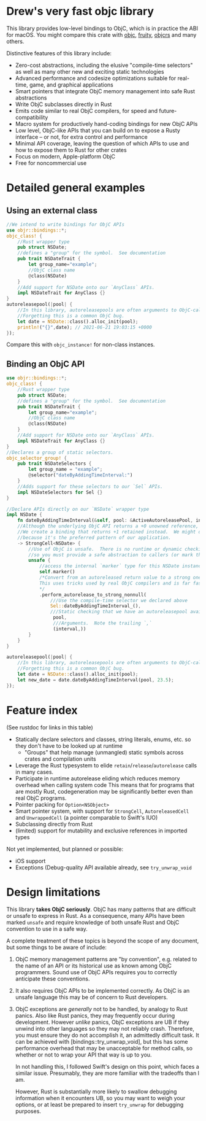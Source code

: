 # Drew's very fast objc library
This library provides low-level bindings to ObjC, which is in practice the ABI for macOS.  You might compare
this crate with [objc](https://crates.io/crates/objc), [fruity](https://docs.rs/fruity/0.2.0/fruity/), [objcrs](https://crates.io/crates/objrs)
and many others.

Distinctive features of this library include:
* Zero-cost abstractions, including the elusive "compile-time selectors" as well as many other new and exciting static technologies
* Advanced performance and codesize optimizations suitable for real-time, game, and graphical applications
* Smart pointers that integrate ObjC memory management into safe Rust abstractions
* Write ObjC subclasses directly in Rust
* Emits code similar to real ObjC compilers, for speed and future-compatibility
* Macro system for productively hand-coding bindings for new ObjC APIs
* Low level, ObjC-like APIs that you can build on to expose a Rusty interface – or not, for extra control and performance
* Minimal API coverage, leaving the question of which APIs to use and how to expose them to Rust for other crates
* Focus on modern, Apple-platform ObjC
* Free for noncommercial use

# Detailed general examples

## Using an external class

```rust
//We intend to write bindings for ObjC APIs
use objr::bindings::*;
objc_class! {
	//Rust wrapper type
	pub struct NSDate;
	//defines a "group" for the symbol.  See documentation
	pub trait NSDateTrait {
		let group_name="example";
		//ObjC class name
		@class(NSDate)
	}
	//Add support for NSDate onto our `AnyClass` APIs.
	impl NSDateTrait for AnyClass {}
}
autoreleasepool(|pool| {
	//In this library, autoreleasepools are often arguments to ObjC-calling APIs, providing compile-time guarantees you created one.
	//Forgetting this is a common ObjC bug.
	let date = NSDate::class().alloc_init(pool);
	println!("{}",date); // 2021-06-21 19:03:15 +0000
});
```

Compare this with  `objc_instance!` for non-class instances.

## Binding an ObjC API

```rust
use objr::bindings::*;
objc_class! {
	//Rust wrapper type
	pub struct NSDate;
	//defines a "group" for the symbol.  See documentation
	pub trait NSDateTrait {
		let group_name="example";
		//ObjC class name
		@class(NSDate)
	}
	//Add support for NSDate onto our `AnyClass` APIs.
	impl NSDateTrait for AnyClass {}
}
//Declares a group of static selectors.
objc_selector_group! {
	pub trait NSDateSelectors {
		let group_name = "example";
		@selector("dateByAddingTimeInterval:")
	}
	//Adds support for these selectors to our `Sel` APIs.
	impl NSDateSelectors for Sel {}
}

//Declare APIs directly on our `NSDate` wrapper type
impl NSDate {
	fn dateByAddingTimeInterval(&self, pool: &ActiveAutoreleasePool, interval: f64)
	//Although the underlying ObjC API returns a +0 unowned reference,
	//We create a binding that returns +1 retained instead.  We might do this
	//because it's the preferred pattern of our application.
	-> StrongCell<NSDate> {
		//Use of ObjC is unsafe.  There is no runtime or dynamic checking of your work here,
		//so you must provide a safe abstraction to callers (or mark the enclosing function unsafe).
		unsafe {
			//access the internal `marker` type for this NSDate instance
			self.marker()
			/*Convert from an autoreleased return value to a strong one.
			This uses tricks used by real ObjC compilers and is far faster than calling `retain` yourself.
			*/
			.perform_autorelease_to_strong_nonnull(
				///Use the compile-time selector we declared above
				Sel::dateByAddingTimeInterval_(),
				///Static checking that we have an autoreleasepool available
				 pool,
				 ///Arguments.  Note the trailing `,`
				 (interval,))
		}
	}
}

autoreleasepool(|pool| {
	//In this library, autoreleasepools are often arguments to ObjC-calling APIs, providing compile-time guarantees you created one.
	//Forgetting this is a common ObjC bug.
	let date = NSDate::class().alloc_init(pool);
	let new_date = date.dateByAddingTimeInterval(pool, 23.5);
});
```


# Feature index

(See rustdoc for links in this table)

* Statically declare selectors and classes, string literals, enums, etc. so they don't have to be looked up at runtime
	* "Groups" that help manage (unmangled) static symbols across crates and compilation units
* Leverage the Rust typesystem to elide `retain`/`release`/`autorelease` calls in many cases.
* Participate in runtime autorelease eliding which reduces memory overhead when calling system code
This means that for programs that are mostly Rust, codegeneration may be significantly better even than real ObjC programs.
* Pointer packing for `Option<NSObject>`
* Smart pointer system, with support for `StrongCell`, `AutoreleasedCell` and `UnwrappedCell` (a pointer comparable to Swift's IUO)
* Subclassing directly from Rust
* (limited) support for mutability and exclusive references in imported types

Not yet implemented, but planned or possible:

* iOS support
* Exceptions (Debug-quality API available already, see `try_unwrap_void`

# Design limitations

This library **takes ObjC seriously**.  ObjC has many patterns that are difficult or unsafe to express in Rust.  As a consequence,
many APIs have been marked `unsafe` and require knowledge of both unsafe Rust and ObjC convention to use in a safe way.

A complete treatment of these topics is beyond the scope of any document, but some things to be aware of include:

1.  ObjC memory management patterns are "by convention", e.g. related to the name of an API or its historical use as known among ObjC programmers.
	Sound use of ObjC APIs requires you to correctly anticipate these conventions.
2.  It also requires ObjC APIs to be implemented correctly.  As ObjC is an unsafe language this may be of concern to Rust developers.
3.  ObjC exceptions are *generally* not to be handled, by analogy to Rust panics.  Also like Rust panics, they may frequently occur
	during development.  However *unlike* panics, ObjC exceptions are UB if they unwind into other languages so they may not reliably crash.
	Therefore, you must ensure they do not accomplish it, an admittedly difficult task.  It can be achieved with [bindings::try_unwrap_void], but this has some
	performance overhead that may be unacceptable for method calls, so whether or not to wrap your API that way is up to you.

	In not handling this, I followed Swift's design on this point, which faces a similar issue.  Presumably, they are more familiar
	with the tradeoffs than I am.

	However, Rust is substantially more likely to swallow debugging information when it encounters UB, so you may want to weigh your options,
	or at least be prepared to insert `try_unwrap` for debugging purposes.
